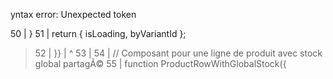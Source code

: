 yntax error: Unexpected token

  50 |     }
  51 |     return { isLoading, byVariantId };
> 52 | }}
     |  ^
  53 |
  54 | // Composant pour une ligne de produit avec stock global partagÃ©
  55 | function ProductRowWithGlobalStock({